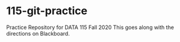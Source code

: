 # 115-git-practice
Practice Repository for DATA 115 Fall 2020
This goes along with the directions on Blackboard.
